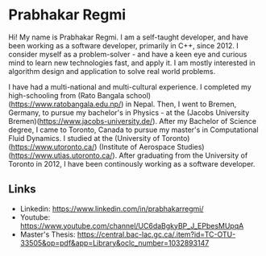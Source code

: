 # Prabhakar Regmi

Hi! My name is Prabhakar Regmi. I am a self-taught developer, and have been working as a software developer, primarily in C++, since 2012. I consider myself as a problem-solver - and have a keen eye and curious mind to learn new technologies fast, and apply it. I am mostly interested in algorithm design and application to solve real world problems. 

I have had a multi-national and multi-cultural experience. I completed my high-schooling from (Rato Bangala school)(https://www.ratobangala.edu.np/) in Nepal. Then, I went to Bremen, Germany, to pursue my bachelor's in Physics - at the (Jacobs University Bremen)(https://www.jacobs-university.de/). After my Bachelor of Science degree, I came to Toronto, Canada to pursue my master's in Computational Fluid Dynamics. I studied at the (University of Toronto)(https://www.utoronto.ca/) (Institute of Aerospace Studies)(https://www.utias.utoronto.ca/). After graduating from the University of Toronto in 2012, I have been continously working as a software developer.

## Links

- Linkedin: https://www.linkedin.com/in/prabhakarregmi/
- Youtube: https://www.youtube.com/channel/UC6daBgkyBP_J_EPbesMUpqA
- Master's Thesis: https://central.bac-lac.gc.ca/.item?id=TC-OTU-33505&op=pdf&app=Library&oclc_number=1032893147

